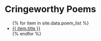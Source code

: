 # Cringeworthy Poems

<ul>
   {% for item in site.data.poem_list %}
      <li><a href="{{ item.url }}">{{ item.title }}</a></li>
   {% endfor %}
</ul>

